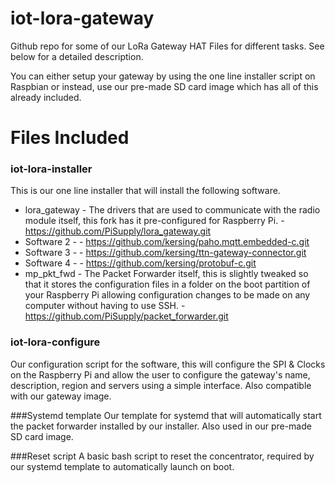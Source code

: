 # iot-lora-gateway
Github repo for some of our LoRa Gateway HAT Files for different tasks. See below for a detailed description.

You can either setup your gateway by using the one line installer script on Raspbian or instead, use our pre-made SD card image which has all of this already included.


# Files Included
### iot-lora-installer
This is our one line installer that will install the following software.
* lora_gateway - The drivers that are used to communicate with the radio module itself, this fork has it pre-configured for Raspberry Pi. - https://github.com/PiSupply/lora_gateway.git
* Software 2 - - https://github.com/kersing/paho.mqtt.embedded-c.git
* Software 3 - - https://github.com/kersing/ttn-gateway-connector.git
* Software 4 - - https://github.com/kersing/protobuf-c.git
* mp_pkt_fwd - The Packet Forwarder itself, this is slightly tweaked so that it stores the configuration files in a folder on the boot partition of your Raspberry Pi allowing configuration changes to be made on any computer without having to use SSH. - https://github.com/PiSupply/packet_forwarder.git

### iot-lora-configure
Our configuration script for the software, this will configure the SPI & Clocks on the Raspberry Pi and allow the user to configure the gateway's name, description, region and servers using a simple interface. Also compatible with our gateway image.

###Systemd template
Our template for systemd that will automatically start the packet forwarder installed by our installer. Also used in our pre-made SD card image.

###Reset script
A basic bash script to reset the concentrator, required by our systemd template to automatically launch on boot.
